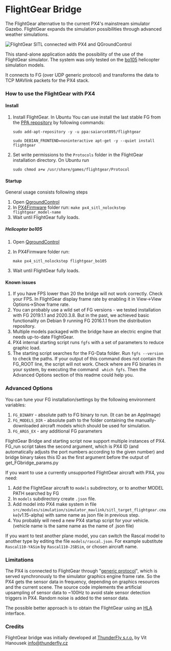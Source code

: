 # FlightGear Bridge

The FlightGear alternative to the current PX4's mainstream simulator Gazebo. FlightGear expands the simulation possibilities through advanced weather simulations.

![FlightGear SITL connected with PX4 and QGroundControl](art/screenshot.png)

This stand-alone application adds the possibility of the use of the FlightGear simulator. The system was only tested on the [bo105](https://github.com/747640013/bo105.git) helicopter simulation models.

It connects to FG (over UDP generic protocol) and transforms the data to TCP MAVlink packets for the PX4 stack.

### How to use the FlightGear with PX4

#### Install

1) Install FlightGear. In Ubuntu You can use install the last stable FG from the [PPA repository](https://launchpad.net/~saiarcot895/+archive/ubuntu/flightgear) by following commands:

	```sudo add-apt-repository -y -u ppa:saiarcot895/flightgear```

	```sudo DEBIAN_FRONTEND=noninteractive apt-get -y --quiet install flightgear```
2) Set write permissions to the `Protocols` folder in the FlightGear installation directory.
On Ubuntu run

	```sudo chmod a+w /usr/share/games/flightgear/Protocol ```

#### Startup

General usage consists following steps

1) Open [QgroundControl](http://qgroundcontrol.com/)
2) In [PX4Firmware](https://github.com/PX4/PX4-Autopilot) folder run: ```make px4_sitl_nolockstep flightgear_model-name```
3) Wait until FlightGear fully loads.


##### Helicopter bo105

1) Open [QgroundControl](http://qgroundcontrol.com/)
2) In PX4Firmware folder run:

	```make px4_sitl_nolockstep flightgear_bo105```
3) Wait until FlightGear fully loads.



#### Known issues

1) If you have FPS lower than 20 the bridge will not work correctly. Check your FPS. In FlightGear display frame rate by enabling it in View->View Options->Show frame rate.
2) You can probably use a wild set of FG versions - we tested installation with FG 2019.1.1 and 2020.3.8. But in the past, we achieved basic functionality on Debian 9 running FG 2016.1.1 from the distribution repository.
3) Multiple models packaged with the bridge have an electric engine that needs up-to-date FlightGear.
5) PX4 internal starting script runs ```fgfs``` with a set of parameters to reduce graphic load.
6) The starting script searches for the FG-Data folder. Run ```fgfs --version``` to check the paths. If your output of this command does not contain the FG_ROOT line, the script will not work. Check where are FG binaries in your system, by executing the command ``` which fgfs```. Then the Advanced Options section of this readme could help you.

### Advanced Options

You can tune your FG installation/settings by the following environment variables:

1) ```FG_BINARY``` - absolute path to FG binary to run. (It can be an AppImage)
2) ```FG_MODELS_DIR``` - absolute path to the folder containing the manually-downloaded aircraft models which should be used for simulation.
3) ```FG_ARGS_EX``` - any additional FG parameters

FlightGear Bridge and starting script now support multiple instances of PX4. FG\_run script takes the second argument, which is PX4 ID (and automatically adjusts the port numbers according to the given number) and bridge binary takes this ID as the first argument before the output of get\_FGbridge\_params.py

If you want to use a currently unsupported FlightGear aircraft with PX4, you need:
1) Add the FlightGear aircraft to ```models``` subdirectory, or to another MODEL PATH searched by FG
2) In ```models``` subdirectory create ```.json``` file.
3) Add model into PX4 make system in file ```src/modules/simulation/simulator_mavlink/sitl_target_flightgear.cmake```(v1.15-alpha) with same name as json file in previous step.
4) You probably will need a new PX4 startup script for your vehicle. (vehicle name is the same name as the name of .json file)

If you want to test another plane model, you can switch the Rascal model to another type by editing the file ```models/rascal.json```.  For example substitute ```Rascal110-YASim``` by ```Rascal110-JSBSim```, or chosen aircraft name.

### Limitations

The PX4 is connected to FlightGear through "[generic protocol](http://wiki.flightgear.org/Generic_protocol)", which is served synchronously to the simulator graphics engine frame rate. So the PX4 gets the sensor data in frequency, depending on graphics resources and the current scene. The source code implements the artificial upsampling of sensor data to ~100Hz to avoid stale sensor detection triggers in PX4. Random noise is added to the sensor data.

The possible better approach is to obtain the FlightGear using an [HLA](http://wiki.flightgear.org/High-Level_Architecture) interface.

### Credits

 FlightGear bridge was initially developed at [ThunderFly s.r.o.](https://www.thunderfly.cz/) by Vít Hanousek <info@thunderfly.cz>
